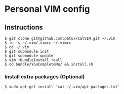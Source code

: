 # Personal VIM config

## Instructions

    $ git clone git@github.com:patux/CalVIM.git ~/.vim
    $ ln -s ~/.vim/.vimrc ~/.vimrc
    $ cd ~/.vim
    $ git submodule init
    $ git submodule update
    $ vim +BundleInstall +qall
    $ cd bundle/YouCompleteMe/ && install.sh

### Install extra packages (Optional)
    $ sudo apt-get install `cat ~/.vim/apt-packages.txt`
